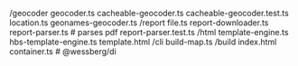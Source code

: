 /geocoder
  geocoder.ts
  cacheable-geocoder.ts
  cacheable-geocoder.test.ts
  location.ts
  geonames-geocoder.ts
/report
  file.ts
  report-downloader.ts
  report-parser.ts # parses pdf
  report-parser.test.ts
/html
  template-engine.ts
  hbs-template-engine.ts
  template.html
/cli
  build-map.ts
/build
  index.html
container.ts # @wessberg/di
